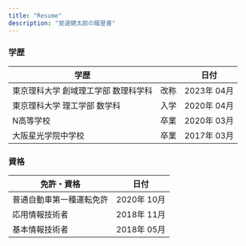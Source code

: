 ```yaml
---
title: "Resume"
description: "覚道健太郎の履歴書"
---
```


### 学歴

| 学歴                                 |      | 日付        |
| ------------------------------------ | ---- | ----------- |
| 東京理科大学 創域理工学部 数理科学科 | 改称 | 2023年 04月 |
| 東京理科大学 理工学部 数学科         | 入学 | 2020年 04月 |
| N高等学校                            | 卒業 | 2020年 03月 |
| 大阪星光学院中学校                   | 卒業 | 2017年 03月 |

### 資格

| 免許・資格               | 日付        |
| ------------------------ | ----------- |
| 普通自動車第一種運転免許 | 2020年 10月 |
| 応用情報技術者           | 2018年 11月 |
| 基本情報技術者           | 2018年 05月 |
